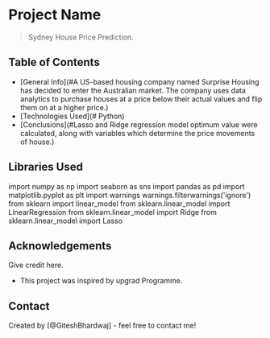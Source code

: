 # Project Name
> Sydney House Price Prediction.

## Table of Contents
* [General Info](#A US-based housing company named Surprise Housing has decided to enter the Australian market. The company uses data analytics to purchase houses at a price below their actual values and flip them on at a higher price.)
* [Technologies Used](# Python)
* [Conclusions](#Lasso and Ridge regression model optimum value were calculated, along with variables which determine the price movements of house.)

## Libraries Used
import numpy as np
import seaborn as sns
import pandas as pd
import matplotlib.pyplot as plt
import warnings
warnings.filterwarnings('ignore')
from sklearn import linear_model
from sklearn.linear_model import LinearRegression
from sklearn.linear_model import Ridge
from sklearn.linear_model import Lasso

<!-- As the libraries versions keep on changing, it is recommended to mention the version of library used in this project -->

## Acknowledgements
Give credit here.
- This project was inspired by upgrad Programme.


## Contact
Created by [@GiteshBhardwaj] - feel free to contact me!
